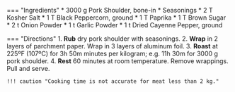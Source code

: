 === "Ingredients"
    * 3000 g Pork Shoulder, bone-in
    * Seasonings
        * 2 T Kosher Salt
        * 1 T Black Peppercorn, ground
        * 1 T Paprika
        * 1 T Brown Sugar
        * 2 t Onion Powder
        * 1 t Garlic Powder
        * 1 t Dried Cayenne Pepper, ground

=== "Directions"
    1. **Rub** dry pork shoulder with seasonings.
    2. **Wrap** in 2 layers of parchment paper. Wrap in 3 layers of aluminum foil.
    3. **Roast** at 225ºF (107ºC) for 3h 50m minutes per kilogram; e.g. 11h 30m for 3000 g pork shoulder.
    4. **Rest** 60 minutes at room temperature. Remove wrappings. Pull and serve.

    !!! caution "Cooking time is not accurate for meat less than 2 kg."

[^1]:
    Brown, Alton. ["Pulled Pork."](https://web.archive.org/web/20201001082852/https://www.foodnetwork.com/recipes/alton-brown/pulled-pork-recipe-1914045) *Food Network.* 18 May 2017.
[^2]:
    Mitzewich, John. ["Paper Pork Shoulder – It’s a Wrap."](https://foodwishes.blogspot.com/2016/08/paper-pork-shoulder-its-wrap.html) *Food Wishes.* 19 August 2016.
